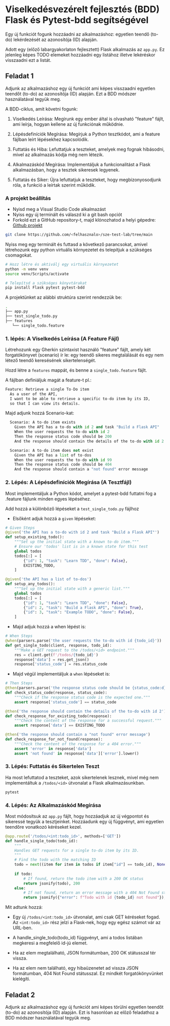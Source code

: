 # Viselkedésvezérelt fejlesztés (BDD) Flask és Pytest-bdd segítségével

Egy új funkciót fogunk hozzáadni az alkalmazáshoz: egyetlen teendő (to-do) lekérdezését az azonosítója (ID) alapján.

Adott egy (előző labargyakorlaton fejlesztett) Flask alkalmazás az `app.py`. Ez jelenleg képes TODO elemeket hozzáadni egy listához illetve lekéréskor visszaadni ezt a listát.

## Feladat 1

Adjunk az alkalmazáshoz egy új funkciót ami képes visszaadni egyetlen teendőt (to-do) az azonosítója (ID) alapján. Ezt a BDD módszer használatával tegyük meg.

A BDD-ciklus, amit követni fogunk:

1. Viselkedés Leírása: Megírunk egy ember által is olvasható "feature" fájlt, ami leírja, hogyan kellene az új funkciónak működnie.

2. Lépésdefiníciók Megírása: Megírjuk a Python tesztkódot, ami a feature fájlban leírt lépésekhez kapcsolódik.

3. Futtatás és Hiba: Lefuttatjuk a teszteket, amelyek meg fognak hibásodni, mivel az alkalmazás kódja még nem létezik.

4. Alkalmazáskód Megírása: Implementáljuk a funkcionalitást a Flask alkalmazásban, hogy a tesztek sikeresek legyenek.

5. Futtatás és Siker: Újra lefuttatjuk a teszteket, hogy megbizonyosodjunk róla, a funkció a leírtak szerint működik.


### A projekt beállítás

- Nyisd meg a Visual Studio Code alkalmazást
- Nyiss egy új terminált és válaszd ki a git bash opciót
- Forkold ezt a GitHub repository-t, majd klónozhatod a helyi gépedre: [Github projekt](https://github.com/CsDenes/sze-test-lab/tree/main)

```bash
git clone https://github.com/<felhasznalo>/sze-test-lab/tree/main
```

Nyiss meg egy terminált és futtasd a következő parancsokat, amivel létrehozunk egy python virtuális környezetet és telepítjuk a szükséges csomagokat.

```bash
# Hozz létre és aktiválj egy virtuális környezetet
python -m venv venv
source venv/Scripts/activate

# Telepítsd a szükséges könyvtárakat
pip install Flask pytest pytest-bdd
```

A projektünket az alábbi struktúra szerint rendezzük be:

```bash
.
├── app.py
├── test_single_todo.py
├── features
   └── single_todo.feature
```

### 1. lépés: A Viselkedés Leírása (A Feature Fájl)

Létrehozunk egy Gherkin szintaxist használó "feature" fájlt, amely két forgatókönyvet (scenario) ír le: egy teendő sikeres megtalálását és egy nem létező teendő keresésének sikertelenségét.

Hozd létre a `features` mappát, és benne a `single_todo.feature` fájlt.

A fájlban definiáljuk magát a feature-t pl.:

```python
Feature: Retrieve a single To-Do item
  As a user of the API,
  I want to be able to retrieve a specific to-do item by its ID,
  so that I can view its details.
```

Majd adjunk hozzá Scenario-kat:

```python
  Scenario: A to-do item exists
    Given the API has a to-do with id 2 and task "Build a Flask API"
    When the user requests the to-do with id 2
    Then the response status code should be 200
    And the response should contain the details of the to-do with id 2

  Scenario: A to-do item does not exist
    Given the API has a list of to-dos
    When the user requests the to-do with id 99
    Then the response status code should be 404
    And the response should contain a "not found" error message
```

### 2. Lépés: A Lépésdefiníciók Megírása (A Tesztfájl)

Most implementáljuk a Python kódot, amelyet a pytest-bdd futtatni fog a .feature fájlunk minden egyes lépéséhez.

Add hozzá a különböző lépéseket a `test_single_todo.py` fájlhoz

- Elsőként adjuk hozzá a `given` lépéseket:

```python
# Given Steps
@given('the API has a to-do with id 2 and task "Build a Flask API"')
def setup_existing_todo():
    """Set up the initial state with a known to-do item."""
    # Ensure our 'todos' list is in a known state for this test
    global todos
    todos[:] = [
        {"id": 1, "task": "Learn TDD", "done": False},
        EXISTING_TODO,
    ]

@given('the API has a list of to-dos')
def setup_any_todos():
    """Set up the initial state with a generic list."""
    global todos
    todos[:] = [
        {"id": 1, "task": "Learn TDD", "done": False},
        {"id": 2, "task": "Build a Flask API", "done": True},
        {"id": 3, "task": "Example TODO", "done": False},
    ]
```

- Majd adjuk hozzá a when lépést is:

```python
# When Steps
@when(parsers.parse('the user requests the to-do with id {todo_id}'))
def get_single_todo(client, response, todo_id):
    """Make a GET request to the /todos/<id> endpoint."""
    res = client.get(f'/todos/{todo_id}')
    response['data'] = res.get_json()
    response['status_code'] = res.status_code
```

- Majd végül implementáljuk a `when` lépéseket is:

```python
# Then Steps
@then(parsers.parse('the response status code should be {status_code:d}'))
def check_status_code(response, status_code):
    """Check if the response status code is the expected one."""
    assert response['status_code'] == status_code

@then('the response should contain the details of the to-do with id 2')
def check_response_for_existing_todo(response):
    """Check the content of the response for a successful request."""
    assert response['data'] == EXISTING_TODO

@then('the response should contain a "not found" error message')
def check_response_for_not_found(response):
    """Check the content of the response for a 404 error."""
    assert 'error' in response['data']
    assert 'not found' in response['data']['error'].lower()
```

### 3. Lépés: Futtatás és Sikertelen Teszt

Ha most lefuttatod a teszteket, azok sikertelenek lesznek, mivel még nem implementáltuk a `/todos/<id>` útvonalat a Flask alkalmazásunkban.

```bash
pytest
```

### 4. Lépés: Az Alkalmazáskód Megírása

Most módosítsuk az `app.py` fájlt, hogy hozzáadjuk az új végpontot és sikeressé tegyük a tesztjeinket. Hozzáadunk egy új függvényt, ami egyetlen teendőre vonatkozó kéréseket kezel.

```python
@app.route('/todos/<int:todo_id>', methods=['GET'])
def handle_single_todo(todo_id):
    """
    Handles GET requests for a single to-do item by its ID.
    """
    # Find the todo with the matching ID
    todo = next((item for item in todos if item["id"] == todo_id), None)
    
    if todo:
        # If found, return the todo item with a 200 OK status
        return jsonify(todo), 200
    else:
        # If not found, return an error message with a 404 Not Found status
        return jsonify({"error": f"Todo with id {todo_id} not found"}), 404
```

Mit adtunk hozzá:

- Egy új `/todos/<int:todo_id>` útvonalat, ami csak GET kéréseket fogad. Az `<int:todo_id>` rész jelzi a Flask-nek, hogy egy egész számot vár az URL-ben.

- A handle_single_todo(todo_id) függvényt, ami a todos listában megkeresi a megfelelő id-jú elemet.

- Ha az elem megtalálható, JSON formátumban, 200 OK státusszal tér vissza.

- Ha az elem nem található, egy hibaüzenetet ad vissza JSON formátumban, 404 Not Found státusszal. Ez mindkét forgatókönyvünket kielégíti.


## Feladat 2

Adjunk az alkalmazáshoz egy új funkciót ami képes törülni egyetlen teendőt (to-do) az azonosítója (ID) alapján. Ezt is hasonlóan az előző feladathoz a BDD módszer használatával tegyük meg.
